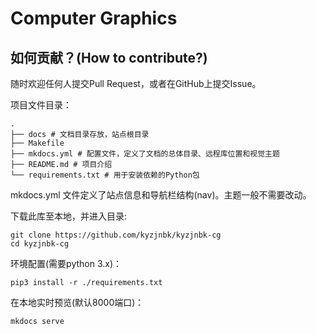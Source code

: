 # Computer Graphics

## 如何贡献？(How to contribute?)

随时欢迎任何人提交Pull Request，或者在GitHub上提交Issue。

项目文件目录：

```shell
.
├── docs # 文档目录存放，站点根目录
├── Makefile
├── mkdocs.yml # 配置文件，定义了文档的总体目录、远程库位置和视觉主题
├── README.md # 项目介绍
└── requirements.txt # 用于安装依赖的Python包
```

mkdocs.yml 文件定义了站点信息和导航栏结构(nav)。主题一般不需要改动。

下载此库至本地，并进入目录:

```shell
git clone https://github.com/kyzjnbk/kyzjnbk-cg
cd kyzjnbk-cg
```

环境配置(需要python 3.x)：

```shell
pip3 install -r ./requirements.txt
```

在本地实时预览(默认8000端口)：

```shell
mkdocs serve
```
